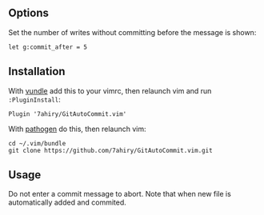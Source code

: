 ## Options

Set the number of writes without committing before the message is shown:

```vim
let g:commit_after = 5
```

## Installation

With [vundle](https://github.com/gmarik/vundle) add this to your vimrc, then
relaunch vim and run `:PluginInstall`:

```
Plugin '7ahiry/GitAutoCommit.vim'
```

With [pathogen](https://github.com/tpope/vim-pathogen) do this, then relaunch
vim:

```
cd ~/.vim/bundle
git clone https://github.com/7ahiry/GitAutoCommit.vim.git
```

## Usage

Do not enter a commit message to abort. Note that when new file is
automatically added and commited. 
